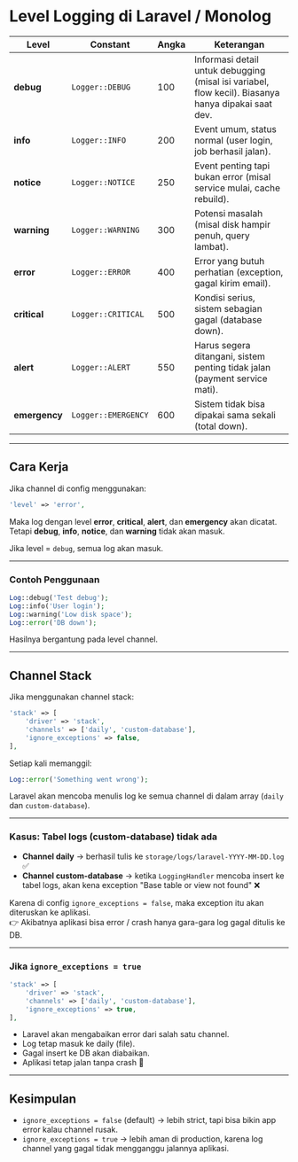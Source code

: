 # Level Logging di Laravel / Monolog

| Level        | Constant              | Angka | Keterangan                                                                 |
|--------------|----------------------|-------|----------------------------------------------------------------------------|
| **debug**    | `Logger::DEBUG`      | 100   | Informasi detail untuk debugging (misal isi variabel, flow kecil). Biasanya hanya dipakai saat dev. |
| **info**     | `Logger::INFO`       | 200   | Event umum, status normal (user login, job berhasil jalan).                |
| **notice**   | `Logger::NOTICE`     | 250   | Event penting tapi bukan error (misal service mulai, cache rebuild).       |
| **warning**  | `Logger::WARNING`    | 300   | Potensi masalah (misal disk hampir penuh, query lambat).                   |
| **error**    | `Logger::ERROR`      | 400   | Error yang butuh perhatian (exception, gagal kirim email).                 |
| **critical** | `Logger::CRITICAL`   | 500   | Kondisi serius, sistem sebagian gagal (database down).                     |
| **alert**    | `Logger::ALERT`      | 550   | Harus segera ditangani, sistem penting tidak jalan (payment service mati). |
| **emergency**| `Logger::EMERGENCY`  | 600   | Sistem tidak bisa dipakai sama sekali (total down).                        |

---

## Cara Kerja

Jika channel di config menggunakan:

```php
'level' => 'error',
```

Maka log dengan level **error**, **critical**, **alert**, dan **emergency** akan dicatat.  
Tetapi **debug**, **info**, **notice**, dan **warning** tidak akan masuk.

Jika level = `debug`, semua log akan masuk.

---

### Contoh Penggunaan

```php
Log::debug('Test debug');
Log::info('User login');
Log::warning('Low disk space');
Log::error('DB down');
```

Hasilnya bergantung pada level channel.

---

## Channel Stack

Jika menggunakan channel stack:

```php
'stack' => [
    'driver' => 'stack',
    'channels' => ['daily', 'custom-database'],
    'ignore_exceptions' => false,
],
```

Setiap kali memanggil:

```php
Log::error('Something went wrong');
```

Laravel akan mencoba menulis log ke semua channel di dalam array (`daily` dan `custom-database`).

---

### Kasus: Tabel logs (custom-database) tidak ada

- **Channel daily** → berhasil tulis ke `storage/logs/laravel-YYYY-MM-DD.log` ✅
- **Channel custom-database** → ketika `LoggingHandler` mencoba insert ke tabel logs, akan kena exception "Base table or view not found" ❌

Karena di config `ignore_exceptions = false`, maka exception itu akan diteruskan ke aplikasi.  
👉 Akibatnya aplikasi bisa error / crash hanya gara-gara log gagal ditulis ke DB.

---

### Jika `ignore_exceptions = true`

```php
'stack' => [
    'driver' => 'stack',
    'channels' => ['daily', 'custom-database'],
    'ignore_exceptions' => true,
],
```

- Laravel akan mengabaikan error dari salah satu channel.
- Log tetap masuk ke daily (file).
- Gagal insert ke DB akan diabaikan.
- Aplikasi tetap jalan tanpa crash 🚀

---

## Kesimpulan

- `ignore_exceptions = false` (default) → lebih strict, tapi bisa bikin app error kalau channel rusak.
- `ignore_exceptions = true` → lebih aman di production, karena log channel yang gagal tidak mengganggu jalannya aplikasi.